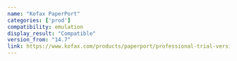 ```yaml
---
name: "Kofax PaperPort"
categories: ['prod']
compatibility: emulation
display_result: "Compatible"
version_from: "14.7"
link: https://www.kofax.com/products/paperport/professional-trial-version
---
```

